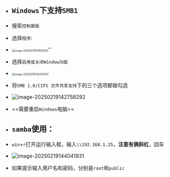 - ## `Windows`下支持`SMB1`

- 搜索`控制面板`

- 选择`程序`:

- <img src="C:\Users\19855\AppData\Roaming\Typora\typora-user-images\image-20250219141852835.png" alt="image-20250219141852835" style="zoom: 50%;" />''

- 选择`启用或关闭Window功能`

- <img src="C:\Users\19855\AppData\Roaming\Typora\typora-user-images\image-20250219142207837.png" alt="image-20250219142207837" style="zoom:50%;" />

- 将`SMB 1.0/CIFS 文件共享支持`下的三个选项都做勾选

- ![image-20250219142758292](C:\Users\19855\AppData\Roaming\Typora\typora-user-images\image-20250219142758292.png)

- ==需要重启`Windows`电脑==

- ## `samba`使用：

- `win`+`r`打开运行输入框，输入`\\192.168.1.25`，**注意有俩斜杠**，回车

- ![image-20250219144041931](C:\Users\19855\AppData\Roaming\Typora\typora-user-images\image-20250219144041931.png)

- 如果提示输入用户名和密码，分别是`root`和`public`

